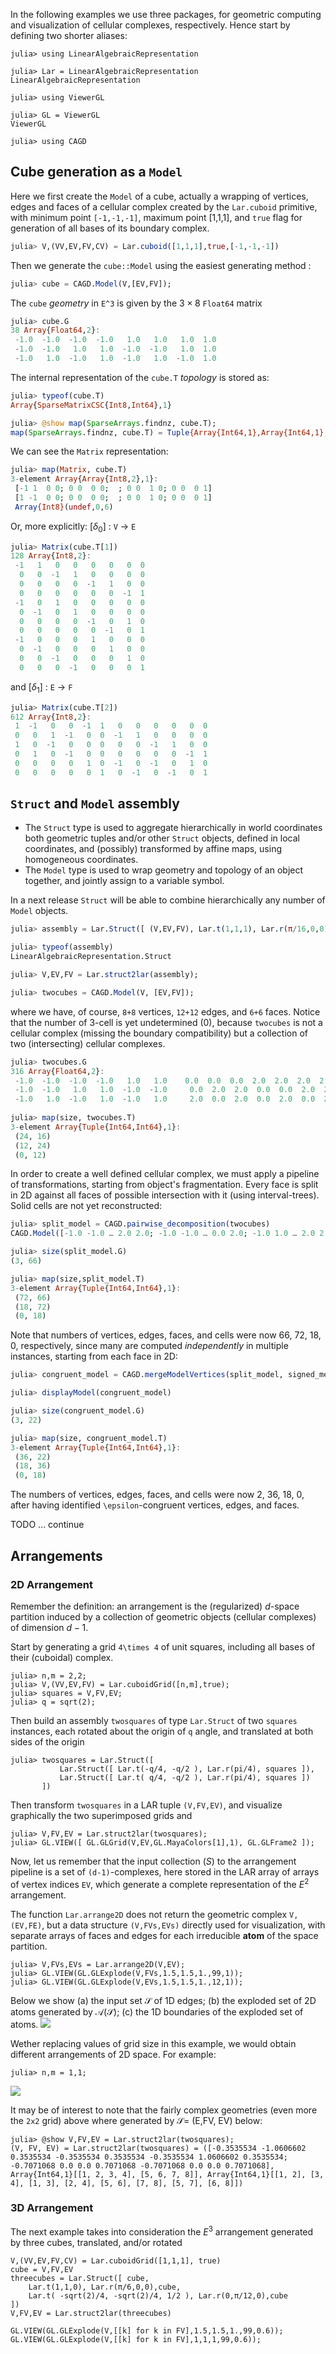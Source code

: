 In the following examples we use three packages, for geometric computing and visualization of cellular complexes, respectively. Hence start by defining two shorter aliases:

```
julia> using LinearAlgebraicRepresentation

julia> Lar = LinearAlgebraicRepresentation
LinearAlgebraicRepresentation

julia> using ViewerGL

julia> GL = ViewerGL
ViewerGL

julia> using CAGD
```

## Cube generation as a `Model`

Here we first create the `Model` of a cube, actually a wrapping of vertices, edges and faces of a cellular complex created by the `Lar.cuboid` primitive, with minimum point `[-1,-1,-1]`, maximum point [1,1,1], and `true` flag for generation of all bases of its boundary complex.

```julia
julia> V,(VV,EV,FV,CV) = Lar.cuboid([1,1,1],true,[-1,-1,-1])
```

Then we generate the `cube::Model` using the easiest generating method :

```julia
julia> cube = CAGD.Model(V,[EV,FV]);
```

The `cube` *geometry* in ``E^3`` is given by the $3\times 8$ `Float64` matrix

```julia
julia> cube.G
38 Array{Float64,2}:
 -1.0  -1.0  -1.0  -1.0   1.0   1.0   1.0  1.0
 -1.0  -1.0   1.0   1.0  -1.0  -1.0   1.0  1.0
 -1.0   1.0  -1.0   1.0  -1.0   1.0  -1.0  1.0
```

The internal representation of the `cube.T` *topology* is stored as:

```julia
julia> typeof(cube.T)
Array{SparseMatrixCSC{Int8,Int64},1}

julia> @show map(SparseArrays.findnz, cube.T);
map(SparseArrays.findnz, cube.T) = Tuple{Array{Int64,1},Array{Int64,1},Array{Int8,1}}[([1, 5, 9, 1, 6, 10, 2, 5, 11, 2, 6, 12, 3, 7, 9, 3, 8, 10, 4, 7, 11, 4, 8, 12], [1, 1, 1, 2, 2, 2, 3, 3, 3, 4, 4, 4, 5, 5, 5, 6, 6, 6, 7, 7, 7, 8, 8, 8], [-1, -1, -1, 1, -1, -1, -1, 1, -1, 1, 1, -1, -1, -1, 1, 1, -1, 1, -1, 1, 1, 1, 1, 1]), ([1, 3, 1, 4, 2, 3, 2, 4, 1, 5, 1, 6, 2, 5, 2, 6, 3, 5, 3, 6, 4, 5, 4, 6], [1, 1, 2, 2, 3, 3, 4, 4, 5, 5, 6, 6, 7, 7, 8, 8, 9, 9, 10, 10, 11, 11, 12, 12], [1, 1, -1, 1, 1, -1, -1, -1, -1, 1, 1, 1, -1, -1, 1, -1, -1, -1, 1, -1, -1, 1, 1, 1]), ([], [], [])]
```
We can see the `Matrix` representation:

```julia
julia> map(Matrix, cube.T)
3-element Array{Array{Int8,2},1}:
 [-1 1  0 0; 0 0  0 0;  ; 0 0  1 0; 0 0  0 1]
 [1 -1  0 0; 0 0  0 0;  ; 0 0  1 0; 0 0  0 1]
 Array{Int8}(undef,0,6)                           
```

Or, more explicitly: $[\delta_0]$ : `V` $\to$ `E`

```julia
julia> Matrix(cube.T[1])
128 Array{Int8,2}:
 -1   1   0   0   0   0   0  0
  0   0  -1   1   0   0   0  0
  0   0   0   0  -1   1   0  0
  0   0   0   0   0   0  -1  1
 -1   0   1   0   0   0   0  0
  0  -1   0   1   0   0   0  0
  0   0   0   0  -1   0   1  0
  0   0   0   0   0  -1   0  1
 -1   0   0   0   1   0   0  0
  0  -1   0   0   0   1   0  0
  0   0  -1   0   0   0   1  0
  0   0   0  -1   0   0   0  1
```

and $[\delta_1]$ : `E` $\to$ `F`

```julia
julia> Matrix(cube.T[2])
612 Array{Int8,2}:
 1  -1   0   0  -1  1   0   0   0   0   0  0
 0   0   1  -1   0  0  -1   1   0   0   0  0
 1   0  -1   0   0  0   0   0  -1   1   0  0
 0   1   0  -1   0  0   0   0   0   0  -1  1
 0   0   0   0   1  0  -1   0  -1   0   1  0
 0   0   0   0   0  1   0  -1   0  -1   0  1
```

## `Struct` and `Model` assembly 

- The `Struct` type is used to aggregate hierarchically in world coordinates both geometric tuples and/or other `Struct` objects, defined in local coordinates, and (possibly) transformed  by affine maps, using homogeneous coordinates.
- The `Model` type is used to wrap geometry and topology of an object together, and jointly assign to a variable symbol.

In a next release `Struct` will be able to combine hierarchically any number of `Model` objects.

```julia
julia> assembly = Lar.Struct([ (V,EV,FV), Lar.t(1,1,1), Lar.r(π/16,0,0), (V,EV,FV) ]);

julia> typeof(assembly)
LinearAlgebraicRepresentation.Struct

julia> V,EV,FV = Lar.struct2lar(assembly);

julia> twocubes = CAGD.Model(V, [EV,FV]);
```

where we have, of course, `8+8` vertices, `12+12` edges, and `6+6` faces.  Notice that the number of 3-cell is yet undetermined (0), because `twocubes` is not a cellular complex (missing the boundary compatibility) but a collection of two (intersecting) cellular complexes. 

```julia
julia> twocubes.G
316 Array{Float64,2}:
 -1.0  -1.0  -1.0  -1.0   1.0   1.0    0.0  0.0  0.0  2.0  2.0  2.0  2.0
 -1.0  -1.0   1.0   1.0  -1.0  -1.0     0.0  2.0  2.0  0.0  0.0  2.0  2.0
 -1.0   1.0  -1.0   1.0  -1.0   1.0     2.0  0.0  2.0  0.0  2.0  0.0  2.0
 
julia> map(size, twocubes.T)
3-element Array{Tuple{Int64,Int64},1}:
 (24, 16)
 (12, 24)
 (0, 12) 
```
In order to create a well defined cellular complex, we must apply a pipeline of transformations, starting from object's fragmentation. Every face is split in 2D against all faces of possible intersection with it (using interval-trees). Solid cells are not yet reconstructed:

```julia
julia> split_model = CAGD.pairwise_decomposition(twocubes)
CAGD.Model([-1.0 -1.0 … 2.0 2.0; -1.0 -1.0 … 0.0 2.0; -1.0 1.0 … 2.0 2.0], SparseArrays.SparseMatrixCSC{Int8,Int64}[ ....

julia> size(split_model.G)
(3, 66)

julia> map(size,split_model.T)
3-element Array{Tuple{Int64,Int64},1}:
 (72, 66)
 (18, 72)
 (0, 18) 
```
Note that numbers of vertices, edges, faces, and cells were now 66, 72, 18, 0, respectively, since many are computed *independently* in multiple instances, starting from each face in 2D:

```julia
julia> congruent_model = CAGD.mergeModelVertices(split_model, signed_merge=true)

julia> displayModel(congruent_model)

julia> size(congruent_model.G)
(3, 22)

julia> map(size, congruent_model.T)
3-element Array{Tuple{Int64,Int64},1}:
 (36, 22)
 (18, 36)
 (0, 18) 
```
The numbers of vertices, edges, faces, and cells were now 2, 36, 18, 0, after having identified ``\epsilon``-congruent vertices, edges, and faces.

TODO ... continue

## Arrangements

### 2D Arrangement

Remember the definition:  an arrangement is the (regularized) $d$-space partition induced by a collection of geometric objects (cellular complexes) of dimension $d-1$.

Start by generating a grid ``4\times 4`` of unit squares, including all bases of their (cuboidal) complex.

```
julia> n,m = 2,2;
julia> V,(VV,EV,FV) = Lar.cuboidGrid([n,m],true);
julia> squares = V,FV,EV;
julia> q = sqrt(2);
```

Then build an assembly `twosquares` of type `Lar.Struct` of two `squares` instances, each rotated about the origin of `q` angle, and translated at both sides of the origin

```
julia> twosquares = Lar.Struct([ 
           Lar.Struct([ Lar.t(-q/4, -q/2 ), Lar.r(pi/4), squares ]),
           Lar.Struct([ Lar.t( q/4, -q/2 ), Lar.r(pi/4), squares ])
       ])
```

Then transform `twosquares` in a LAR tuple `(V,FV,EV)`, and visualize graphically the two superimposed grids and 

```
julia> V,FV,EV = Lar.struct2lar(twosquares);
julia> GL.VIEW([ GL.GLGrid(V,EV,GL.MayaColors[1],1), GL.GLFrame2 ]);
```

Now, let us remember that the input collection $\mathcal(S)$ to the arrangement pipeline is a set of `(d-1)`-complexes, here stored in the LAR array of arrays of vertex indices  `EV`, which generate a complete representation of the $E^2$ arrangement. 

The function `Lar.arrange2D`
does not return the geometric complex `V,(EV,FE)`, but a data structure `(V,FVs,EVs)` directly used for visualization, with separate arrays of faces and edges for each irreducible **atom** of the space partition.   

```
julia> V,FVs,EVs = Lar.arrange2D(V,EV);
julia> GL.VIEW(GL.GLExplode(V,FVs,1.5,1.5,1.,99,1));
julia> GL.VIEW(GL.GLExplode(V,EVs,1.5,1.5,1.,12,1));
```
Below we show (a) the input set $\mathcal{S}$ of 1D edges; (b) the exploded set of 2D atoms generated by $\mathcal{A}(\mathcal{S})$; (c) the 1D boundaries of the exploded set of atoms.
![](images/fig2.png)

Wether replacing values of grid size in this example, we would obtain different arrangements of 2D space. For example:
```
julia> n,m = 1,1;
```
![](images/fig0.png)

It may be of interest to note that the fairly complex geometries (even more the `2x2` grid) above where generated by $\mathcal{S} =$ (E,FV, EV) below:
```
julia> @show V,FV,EV = Lar.struct2lar(twosquares);
(V, FV, EV) = Lar.struct2lar(twosquares) = ([-0.3535534 -1.0606602 0.3535534 -0.3535534 0.3535534 -0.3535534 1.0606602 0.3535534; -0.7071068 0.0 0.0 0.7071068 -0.7071068 0.0 0.0 0.7071068], Array{Int64,1}[[1, 2, 3, 4], [5, 6, 7, 8]], Array{Int64,1}[[1, 2], [3, 4], [1, 3], [2, 4], [5, 6], [7, 8], [5, 7], [6, 8]])
```

### 3D Arrangement

The next example takes into consideration the $E^3$ arrangement generated by three cubes, translated, and/or rotated


```
V,(VV,EV,FV,CV) = Lar.cuboidGrid([1,1,1], true)
cube = V,FV,EV
threecubes = Lar.Struct([ cube,
	Lar.t(1,1,0), Lar.r(π/6,0,0),cube,
	Lar.t( -sqrt(2)/4, -sqrt(2)/4, 1/2 ), Lar.r(0,π/12,0),cube
])
V,FV,EV = Lar.struct2lar(threecubes)
```


```
GL.VIEW(GL.GLExplode(V,[[k] for k in FV],1.5,1.5,1.,99,0.6));
GL.VIEW(GL.GLExplode(V,[[k] for k in FV],1,1,1,99,0.6));
```

